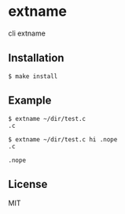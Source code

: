 

# extname

cli extname

## Installation

    $ make install

## Example

```
$ extname ~/dir/test.c
.c
```

```
$ extname ~/dir/test.c hi .nope
.c

.nope
```

## License

  MIT


